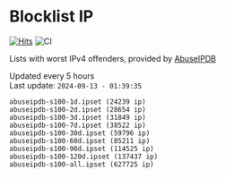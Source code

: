 # Blocklist IP

[![Hits](https://hits.seeyoufarm.com/api/count/incr/badge.svg?url=https%3A%2F%2Fgithub.com%2Fborestad%2Fblocklist-ip%2F&count_bg=%2379C83D&title_bg=%23555555&icon=&icon_color=%23E7E7E7&title=hits&edge_flat=false)](https://hits.seeyoufarm.com)  ![CI](https://img.shields.io/github/workflow/status/borestad/blocklist-ip/CI?style=flat-square)

Lists with worst IPv4 offenders, provided by [AbuseIPDB](https://www.abuseipdb.com/)

<!-- FOOTER-PLACEHOLDER -->
Updated every 5 hours<br>
Last update: `2024-09-13 - 01:39:35`
```
abuseipdb-s100-1d.ipset (24239 ip)
abuseipdb-s100-2d.ipset (28654 ip)
abuseipdb-s100-3d.ipset (31849 ip)
abuseipdb-s100-7d.ipset (38522 ip)
abuseipdb-s100-30d.ipset (59796 ip)
abuseipdb-s100-60d.ipset (85211 ip)
abuseipdb-s100-90d.ipset (114525 ip)
abuseipdb-s100-120d.ipset (137437 ip)
abuseipdb-s100-all.ipset (627725 ip)
```
